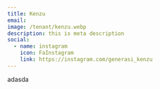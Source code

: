 ```yaml
---
title: Kenzu
email: 
image: /tenant/kenzu.webp
description: this is meta description
social:
  - name: instagram
    icon: FaInstagram
    link: https://instagram.com/generasi_kenzu
---
```

adasda